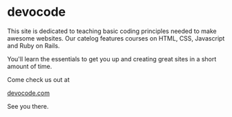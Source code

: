 # devocode

This site is dedicated to teaching basic coding principles needed to make awesome websites.  Our catelog features courses on HTML, CSS, Javascript and Ruby on Rails.

You'll learn the essentials to get you up and creating great sites in a short amount of time.

Come check us out at

[devocode.com][1]

See you there.

[1]:http://www.devocode.com/